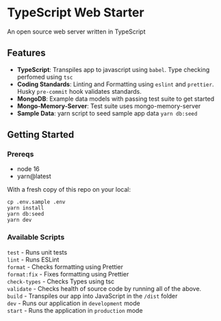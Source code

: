 # TypeScript Web Starter

An open source web server written in TypeScript

## Features

- **TypeScript**: Transpiles app to javascript using `babel`. Type checking
  perfomed using `tsc`
- **Coding Standards**: Linting and Formatting using `eslint` and `prettier`.
  Husky `pre-commit` hook validates standards.
- **MongoDB**: Example data models with passing test suite to get started
- **Mongo-Memory-Server**: Test suite uses mongo-memory-server
- **Sample Data**: yarn script to seed sample app data `yarn db:seed`

## Getting Started

### Prereqs

- node 16
- yarn@latest

With a fresh copy of this repo on your local:

```
cp .env.sample .env
yarn install
yarn db:seed
yarn dev
```

### Available Scripts

`test` - Runs unit tests<br/> `lint` - Runs ESLint<br/> `format` - Checks
formatting using Prettier<br/> `format:fix` - Fixes formatting using
Prettier</br> `check-types` - Checks Types using tsc</br> `validate` - Checks
health of source code by running all of the above.<br/> `build` - Transpiles our
app into JavaScript in the `/dist` folder<br/> `dev` - Runs our application in
`development` mode<br/> `start` - Runs the application in `production` mode<br/>
